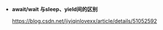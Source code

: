- **await/wait 与sleep、yield间的区别**

  <https://blog.csdn.net/jiyiqinlovexx/article/details/51052592>

